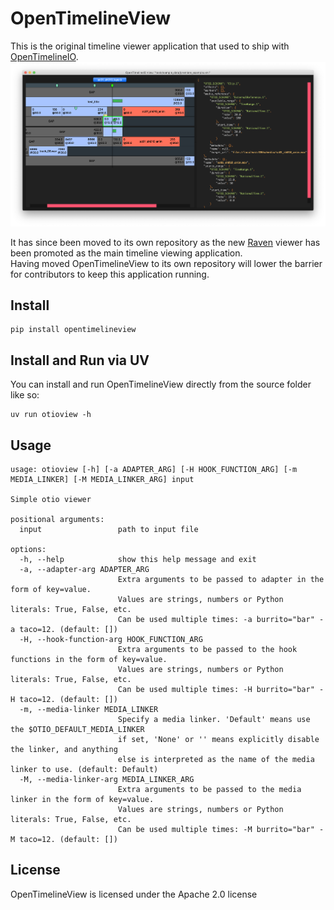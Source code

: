 # OpenTimelineView

This is the original timeline viewer application that used to ship with [OpenTimelineIO](https://github.com/AcademySoftwareFoundation/OpenTimelineIO).  
![OTIO View Screenshot](docs/_static/otioview.png)

It has since been moved to its own repository as the new [Raven](https://github.com/OpenTimelineIO/raven) viewer has 
been promoted as the main timeline viewing application.  
Having moved OpenTimelineView to its own repository will lower the barrier for contributors to keep this application 
running.

## Install
```shell
pip install opentimelineview
```

## Install and Run via UV
You can install and run OpenTimelineView directly from the source folder like so:
```shell
uv run otioview -h
```

## Usage
```shell
usage: otioview [-h] [-a ADAPTER_ARG] [-H HOOK_FUNCTION_ARG] [-m MEDIA_LINKER] [-M MEDIA_LINKER_ARG] input

Simple otio viewer

positional arguments:
  input                 path to input file

options:
  -h, --help            show this help message and exit
  -a, --adapter-arg ADAPTER_ARG
                        Extra arguments to be passed to adapter in the form of key=value. 
                        Values are strings, numbers or Python literals: True, False, etc. 
                        Can be used multiple times: -a burrito="bar" -a taco=12. (default: [])
  -H, --hook-function-arg HOOK_FUNCTION_ARG
                        Extra arguments to be passed to the hook functions in the form of key=value. 
                        Values are strings, numbers or Python literals: True, False, etc. 
                        Can be used multiple times: -H burrito="bar" -H taco=12. (default: [])
  -m, --media-linker MEDIA_LINKER
                        Specify a media linker. 'Default' means use the $OTIO_DEFAULT_MEDIA_LINKER 
                        if set, 'None' or '' means explicitly disable the linker, and anything 
                        else is interpreted as the name of the media linker to use. (default: Default)
  -M, --media-linker-arg MEDIA_LINKER_ARG
                        Extra arguments to be passed to the media linker in the form of key=value. 
                        Values are strings, numbers or Python literals: True, False, etc. 
                        Can be used multiple times: -M burrito="bar" -M taco=12. (default: [])
```
## License
OpenTimelineView is licensed under the Apache 2.0 license
